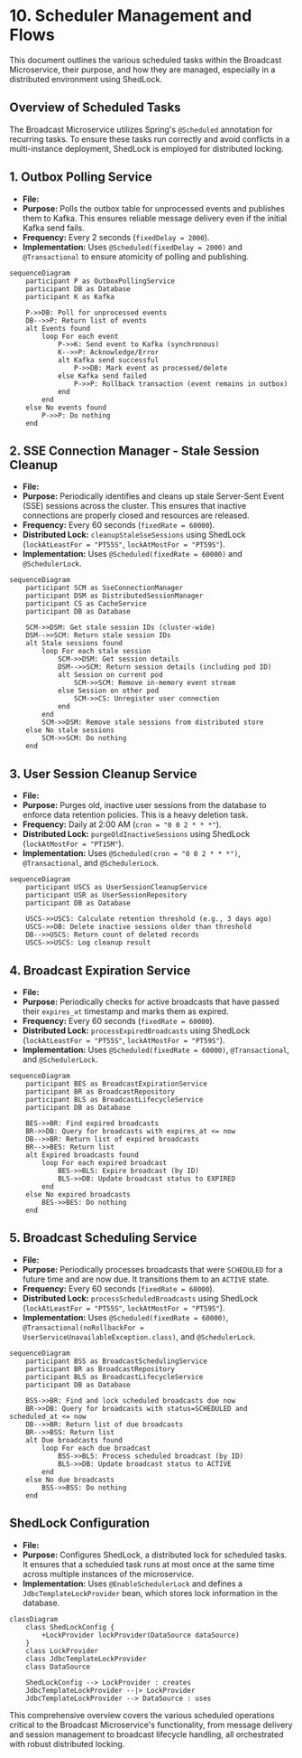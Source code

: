 # 10. Scheduler Management and Flows

This document outlines the various scheduled tasks within the Broadcast Microservice, their purpose, and how they are managed, especially in a distributed environment using ShedLock.

## Overview of Scheduled Tasks

The Broadcast Microservice utilizes Spring's `@Scheduled` annotation for recurring tasks. To ensure these tasks run correctly and avoid conflicts in a multi-instance deployment, ShedLock is employed for distributed locking.

## 1. Outbox Polling Service

-   **File:** <mcfile name="OutboxPollingService.java" path="broadcast-microservice/src/main/java/com/example/broadcast/shared/service/OutboxPollingService.java"></mcfile>
-   **Purpose:** Polls the outbox table for unprocessed events and publishes them to Kafka. This ensures reliable message delivery even if the initial Kafka send fails.
-   **Frequency:** Every 2 seconds (`fixedDelay = 2000`).
-   **Implementation:** Uses `@Scheduled(fixedDelay = 2000)` and `@Transactional` to ensure atomicity of polling and publishing.

```mermaid
sequenceDiagram
    participant P as OutboxPollingService
    participant DB as Database
    participant K as Kafka

    P->>DB: Poll for unprocessed events
    DB-->>P: Return list of events
    alt Events found
        loop For each event
            P->>K: Send event to Kafka (synchronous)
            K-->>P: Acknowledge/Error
            alt Kafka send successful
                P->>DB: Mark event as processed/delete
            else Kafka send failed
                P->>P: Rollback transaction (event remains in outbox)
            end
        end
    else No events found
        P->>P: Do nothing
    end
```

## 2. SSE Connection Manager - Stale Session Cleanup

-   **File:** <mcfile name="SseConnectionManager.java" path="broadcast-microservice/src/main/java/com/example/broadcast/user/service/SseConnectionManager.java"></mcfile>
-   **Purpose:** Periodically identifies and cleans up stale Server-Sent Event (SSE) sessions across the cluster. This ensures that inactive connections are properly closed and resources are released.
-   **Frequency:** Every 60 seconds (`fixedRate = 60000`).
-   **Distributed Lock:** `cleanupStaleSseSessions` using ShedLock (`lockAtLeastFor = "PT55S"`, `lockAtMostFor = "PT59S"`).
-   **Implementation:** Uses `@Scheduled(fixedRate = 60000)` and `@SchedulerLock`.

```mermaid
sequenceDiagram
    participant SCM as SseConnectionManager
    participant DSM as DistributedSessionManager
    participant CS as CacheService
    participant DB as Database

    SCM->>DSM: Get stale session IDs (cluster-wide)
    DSM-->>SCM: Return stale session IDs
    alt Stale sessions found
        loop For each stale session
            SCM->>DSM: Get session details
            DSM-->>SCM: Return session details (including pod ID)
            alt Session on current pod
                SCM->>SCM: Remove in-memory event stream
            else Session on other pod
                SCM->>CS: Unregister user connection
            end
        end
        SCM->>DSM: Remove stale sessions from distributed store
    else No stale sessions
        SCM->>SCM: Do nothing
    end
```

## 3. User Session Cleanup Service

-   **File:** <mcfile name="UserSessionCleanupService.java" path="broadcast-microservice/src/main/java/com/example/broadcast/user/service/UserSessionCleanupService.java"></mcfile>
-   **Purpose:** Purges old, inactive user sessions from the database to enforce data retention policies. This is a heavy deletion task.
-   **Frequency:** Daily at 2:00 AM (`cron = "0 0 2 * * *"`).
-   **Distributed Lock:** `purgeOldInactiveSessions` using ShedLock (`lockAtMostFor = "PT15M"`).
-   **Implementation:** Uses `@Scheduled(cron = "0 0 2 * * *")`, `@Transactional`, and `@SchedulerLock`.

```mermaid
sequenceDiagram
    participant USCS as UserSessionCleanupService
    participant USR as UserSessionRepository
    participant DB as Database

    USCS->>USCS: Calculate retention threshold (e.g., 3 days ago)
    USCS->>DB: Delete inactive sessions older than threshold
    DB-->>USCS: Return count of deleted records
    USCS->>USCS: Log cleanup result
```

## 4. Broadcast Expiration Service

-   **File:** <mcfile name="BroadcastExpirationService.java" path="broadcast-microservice/src/main/java/com/example/broadcast/admin/service/BroadcastExpirationService.java"></mcfile>
-   **Purpose:** Periodically checks for active broadcasts that have passed their `expires_at` timestamp and marks them as expired.
-   **Frequency:** Every 60 seconds (`fixedRate = 60000`).
-   **Distributed Lock:** `processExpiredBroadcasts` using ShedLock (`lockAtLeastFor = "PT55S"`, `lockAtMostFor = "PT59S"`).
-   **Implementation:** Uses `@Scheduled(fixedRate = 60000)`, `@Transactional`, and `@SchedulerLock`.

```mermaid
sequenceDiagram
    participant BES as BroadcastExpirationService
    participant BR as BroadcastRepository
    participant BLS as BroadcastLifecycleService
    participant DB as Database

    BES->>BR: Find expired broadcasts
    BR->>DB: Query for broadcasts with expires_at <= now
    DB-->>BR: Return list of expired broadcasts
    BR-->>BES: Return list
    alt Expired broadcasts found
        loop For each expired broadcast
            BES->>BLS: Expire broadcast (by ID)
            BLS->>DB: Update broadcast status to EXPIRED
        end
    else No expired broadcasts
        BES->>BES: Do nothing
    end
```

## 5. Broadcast Scheduling Service

-   **File:** <mcfile name="BroadcastSchedulingService.java" path="broadcast-microservice/src/main/java/com/example/broadcast/admin/service/BroadcastSchedulingService.java"></mcfile>
-   **Purpose:** Periodically processes broadcasts that were `SCHEDULED` for a future time and are now due. It transitions them to an `ACTIVE` state.
-   **Frequency:** Every 60 seconds (`fixedRate = 60000`).
-   **Distributed Lock:** `processScheduledBroadcasts` using ShedLock (`lockAtLeastFor = "PT55S"`, `lockAtMostFor = "PT59S"`).
-   **Implementation:** Uses `@Scheduled(fixedRate = 60000)`, `@Transactional(noRollbackFor = UserServiceUnavailableException.class)`, and `@SchedulerLock`.

```mermaid
sequenceDiagram
    participant BSS as BroadcastSchedulingService
    participant BR as BroadcastRepository
    participant BLS as BroadcastLifecycleService
    participant DB as Database

    BSS->>BR: Find and lock scheduled broadcasts due now
    BR->>DB: Query for broadcasts with status=SCHEDULED and scheduled_at <= now
    DB-->>BR: Return list of due broadcasts
    BR-->>BSS: Return list
    alt Due broadcasts found
        loop For each due broadcast
            BSS->>BLS: Process scheduled broadcast (by ID)
            BLS->>DB: Update broadcast status to ACTIVE
        end
    else No due broadcasts
        BSS->>BSS: Do nothing
    end
```

## ShedLock Configuration

-   **File:** <mcfile name="ShedLockConfig.java" path="broadcast-microservice/src/main/java/com/example/broadcast/shared/config/ShedLockConfig.java"></mcfile>
-   **Purpose:** Configures ShedLock, a distributed lock for scheduled tasks. It ensures that a scheduled task runs at most once at the same time across multiple instances of the microservice.
-   **Implementation:** Uses `@EnableSchedulerLock` and defines a `JdbcTemplateLockProvider` bean, which stores lock information in the database.

```mermaid
classDiagram
    class ShedLockConfig {
        +LockProvider lockProvider(DataSource dataSource)
    }
    class LockProvider
    class JdbcTemplateLockProvider
    class DataSource

    ShedLockConfig --> LockProvider : creates
    JdbcTemplateLockProvider --|> LockProvider
    JdbcTemplateLockProvider --> DataSource : uses
```

This comprehensive overview covers the various scheduled operations critical to the Broadcast Microservice's functionality, from message delivery and session management to broadcast lifecycle handling, all orchestrated with robust distributed locking.
